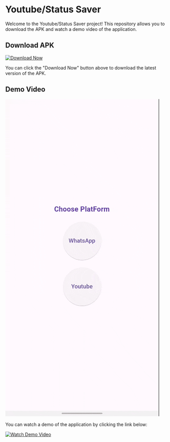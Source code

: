 # Youtube/Status Saver

Welcome to the Youtube/Status Saver project! This repository allows you to download the APK and watch a demo video of the application.

## Download APK

[![Download Now](https://img.shields.io/badge/Download-APK-brightgreen)](https://github.com/Mahsanali0786/Youtube-status-downlaoder/blob/main/status_1.0.0.apk)

You can click the "Download Now" button above to download the latest version of the APK.

## Demo Video
![Alt Text](https://raw.githubusercontent.com/Mahsanali0786/Youtube-status-downlaoder/main/ezgif.com-optimize.gif)


You can watch a demo of the application by clicking the link below:

[![Watch Demo Video](https://img.shields.io/badge/Watch-Demo%20Video-red)]([https://your-video-link-here](https://github.com/Mahsanali0786/Youtube-status-downlaoder/blob/main/Screen_Recording_20231104-151240.mp4))

